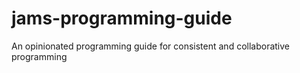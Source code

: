 # jams-programming-guide
An opinionated programming guide for consistent and collaborative programming
